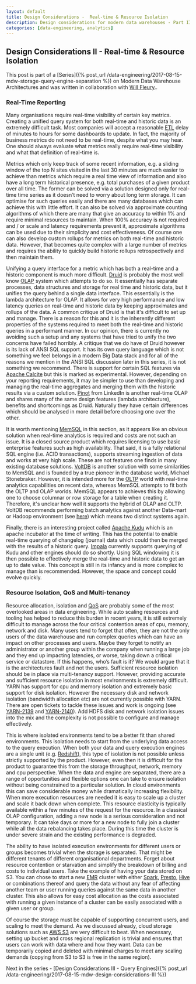 ```yaml
---
layout: default
title: Design Considerations -  Real-time & Resource Isolation
description: Design considerations for modern data warehouses - Part II 
categories: [data-engineering, analytics]
---
```


## Design Considerations II - Real-time & Resource Isolation

This post is part of a [Series]({% post_url /data-engineering/2017-08-15-mdw-storage-query-engine-separation %}) on Modern Data Warehouse Architectures and was written in collaboration with [Will Fleury](http://www.willfleury.com/)..

### Real-Time Reporting

Many organisations require real-time visibility of certain key metrics. Creating a unified query system for both real-time and historic data is an extremely difficult task. Most companies will accept a reasonable [ETL](https://en.wikipedia.org/wiki/Extract,_transform,_load) delay of minutes to hours for some dashboards to update. In fact, the majority of business metrics do not need to be real-time, despite what you may hear. One should always evaluate what metrics really require real-time visibility and what that definition of real-time is. 

Metrics which only keep track of some recent information, e.g. a sliding window of the top N sites visited in the last 30 minutes are much easier to achieve than metrics which require a real time view of information and also have a long term historical presence, e.g. total purchases of a given product over all time. The former can be solved via a solution designed only for real-time time series as it doesn’t need to worry about long term storage. It can optimise for such queries easily and there are many databases which can achieve this with little effort. It can also be solved via approximate counting algorithms of which there are many that give an accuracy to within 1% and require minimal resources to maintain. When 100% accuracy is not required and / or scale and latency requirements prevent it, approximate algorithms can be used due to their simplicity and cost effectiveness. Of course one can also develop custom rollups for metrics on both real-time and historic data. However, that becomes quite complex with a large number of metrics and requires the ability to quickly build historic rollups retrospectively and then maintain them. 

Unifying a query interface for a metric which has both a real-time and a historic component is much more difficult. [Druid](http://druid.io/) is probably the most well know [OLAP](https://en.wikipedia.org/wiki/Online_analytical_processing) system which attempts to do so. It essentially has separate processes, data structures and storage for real time and historic data, but it unifies the query behind a single data interface. This essentially is the lambda architecture for OLAP. It allows for very high performance and low latency queries on real-time and historic data by keeping approximates and rollups of the data. A common critique of Druid is that it's difficult to set up and manage.  There is a reason for this and it is the inherently different properties of the systems required to meet both the real-time and historic queries in a performant manner. In our opinion, there is currently no avoiding such a setup and any systems that have tried to unify the two concerns have failed horribly. A critique that we do have of Druid however is its lack of ANSI SQL support. It has its own query language which is not something we feel belongs in a modern Big Data stack and for all of the reasons we mention in the ANSI SQL discussion later in this series, it is not something we recommend. There is support for certain SQL features via [Apache Calcite](https://calcite.apache.org/) but this is marked as experimental. However, depending on your reporting requirements, it may be simpler to use than developing and managing the real-time aggregates and merging them with the historic results via a custom solution. [Pinot](https://github.com/linkedin/pinot/wiki) from LinkedIn is another real-time OLAP and shares many of the same design features (lambda architecture), benefits and shortcomings as Druid. Naturally they have certain differences which should be analysed in more detail before choosing one over the other. 

It is worth mentioning [MemSQL](MemSQL) in this section, as it appears like an obvious solution when real-time analytics is required and costs are not such an issue. It is a closed source product which requires licensing to use basic enterprise features such as high availability. That said, it is a fully relational SQL engine (i.e. ACID transactions), supports streaming ingestion of data and works at very high scale. These are not features one finds in many existing database solutions. [VoltDB](https://www.voltdb.com/) is another solution with some similarities to MemSQL and is founded by a true pioneer in the database world, Michael Stonebraker. However, it is intended more for the [OLTP](https://en.wikipedia.org/wiki/Online_transaction_processing) world with real-time analytics capabilities on recent data, whereas MemSQL attempts to fit both the OLTP and OLAP worlds. MemSQL appears to achieves this by allowing one to choose columnar or row storage for a table when creating it. Therefore, it's unclear how well it supports the hybrid of OLAP and OLTP. VoltDB recommends performing batch analytics against another Data-mart or Hadoop environment (see [here](https://www.voltdb.com/why-voltdb/real-time-analytics/)) which means two distinct systems again. 

Finally, there is an interesting project called [Apache Kudu](https://kudu.apache.org/) which is an apache incubator at the time of writing. This has the potential to enable real-time querying of changelog (journal) data which could then be merged with the results of a historic query. [Impala](https://impala.apache.org/) currently supports querying of Kudu and other engines should do so shortly. Using SQL windowing it is then possible to effectively merge the real-time and historic data to get an up to date value. This concept is still in its infancy and is more complex to manage than is recommended. However, the space and concept could evolve quickly. 

### Resource Isolation, QoS and Multi-tenancy

Resource allocation, isolation and [QoS](https://en.wikipedia.org/wiki/Quality_of_service) are probably some of the most overlooked areas in data engineering. While auto scaling resources and tooling has helped to reduce this burden in recent years, it is still extremely difficult to manage across the four critical contention areas of cpu, memory, network and disk. Many users tend to forget that often, they are not the only users of the data warehouse and run complex queries which can have an impact on other processes and users. Maybe they forget to notify an administrator or another group within the company when running a large job and they end up impacting latencies, or worse, taking down a critical service or datastore. If this happens, who’s fault is it? We would argue that it is the architectures fault and not the users. Sufficient resource isolation should be in place via multi-tenancy support. However, providing accurate and sufficient resource isolation in most environments is extremely difficult. YARN has support for cpu and memory isolation and extremely basic support for disk isolation. However the necessary disk and network isolation (bandwidth allocation etc) are not currently possible with YARN. There are open tickets to tackle these issues and work is ongoing (see [YARN-2139](https://issues.apache.org/jira/browse/YARN-2139) and [YARN-2140](https://issues.apache.org/jira/browse/YARN-2140)). Add HDFS disk and network isolation issues into the mix and the complexity is not possible to configure and manage effectively. 

This is where isolated environments tend to be a better fit than shared environments. This isolation needs to start from the underlying data access to the query execution. When both your data and query execution engines are a single unit (e.g. [Redshift](https://aws.amazon.com/redshift/)), this type of isolation is not possible unless strictly supported by the product. However, even then it is difficult for the product to guarantee this from the storage throughput, network, memory and cpu perspective. When the data and engine are separated, there are a range of opportunities and flexible options one can take to ensure isolation without being constrained to a particular solution. In cloud environments this can save considerable money while dramatically increasing flexibility. When more execution resources are needed it is easy to scale up a cluster and scale it back down when complete. This resource elasticity is typically available within a few minutes of the request for the resource. In a classical OLAP configuration, adding a new node is a serious consideration and not temporary. It can take days or more for a new node to fully join a cluster while all the data rebalancing takes place. During this time the cluster is under severe strain and the existing performance is degraded. 

The ability to have isolated execution environments for different users or groups becomes trivial when the storage is separated. That might be different tenants of different organisational departments. Forget about resource contention or starvation and simplify the breakdown of billing and costs to individual users. Take the example of having your data stored on S3. You can chose to start a new [EMR](https://aws.amazon.com/emr/) cluster with either [Spark](https://spark.apache.org/), [Presto](https://prestodb.io/), [Hive](https://hive.apache.org/) or combinations thereof and query the data without any fear of affecting another team or user running queries against the same data in another cluster. This also allows for easy cost allocation as the costs associated with running a given instance of a cluster can be easily associated with a given user or group. 

Of course the storage must be capable of supporting concurrent users, and scaling to meet the demand. As we discussed already, cloud storage solutions such as [AWS S3](https://aws.amazon.com/s3/) are very difficult to beat. When necessary, setting up bucket and cross regional replication is trivial and ensures that users can work with data where and how they want. Data can be temporarily copied and deleted with minimal charges to meet any scaling demands (copying from S3 to S3 is free in the same region). 


Next in the series - [Design Considerations III - Query Engines]({% post_url /data-engineering/2017-08-15-mdw-design-considerations-III %})
